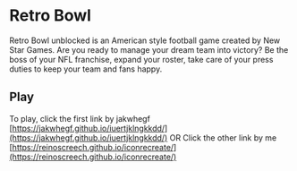 # Retro Bowl
Retro Bowl unblocked is an American style football game created by New Star Games. Are you ready to manage your dream team into victory? Be the boss of your NFL franchise, expand your roster, take care of your press duties to keep your team and fans happy.

## Play 

To play, click the first link by jakwhegf<br>
[https://jakwhegf.github.io/iuertjklngkkdd/](https://jakwhegf.github.io/iuertjklngkkdd/)
OR
Click the other link by me<br>
[https://reinoscreech.github.io/iconrecreate/](https://reinoscreech.github.io/iconrecreate/)
